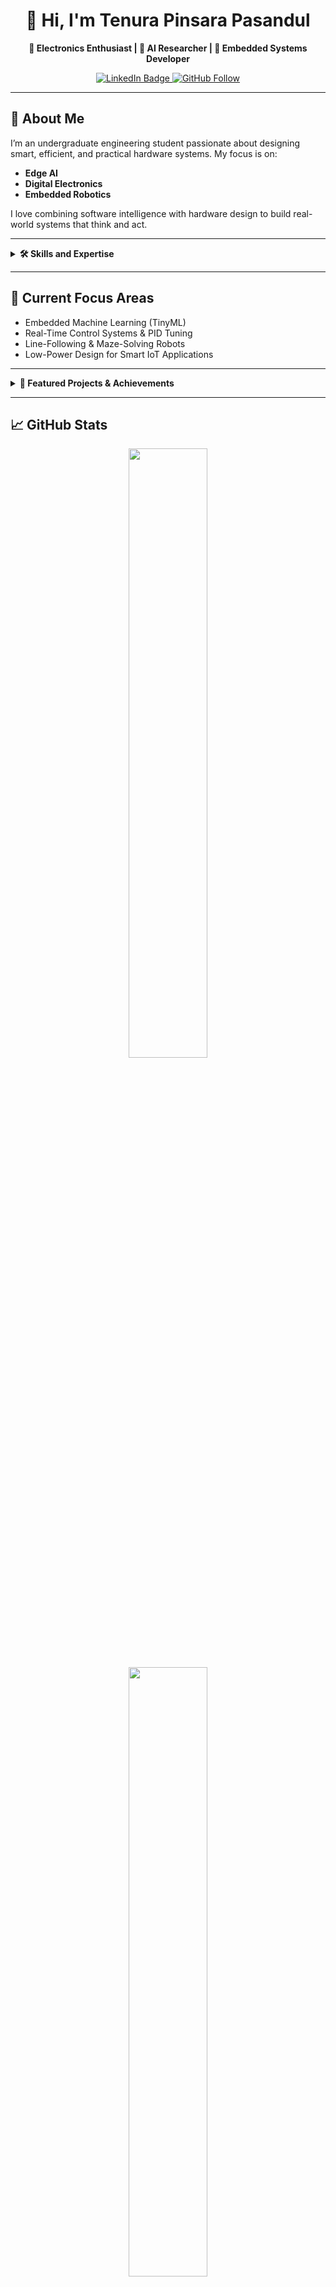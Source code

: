<h1 align="center">👋 Hi, I'm Tenura Pinsara Pasandul</h1>
<p align="center"><strong>🎯 Electronics Enthusiast | 🧠 AI Researcher | 🔧 Embedded Systems Developer</strong></p>

<p align="center">
  <a href="https://www.linkedin.com/in/tenura-pinsara/" target="_blank">
    <img src="https://img.shields.io/badge/LinkedIn-Tenura%20Pinsara-blue?style=flat&logo=linkedin" alt="LinkedIn Badge"/>
  </a>
  <a href="https://github.com/Tenura2001" target="_blank">
    <img src="https://img.shields.io/github/followers/Tenura2001?label=Follow&style=social" alt="GitHub Follow"/>
  </a>
</p>

---

## 📌 About Me

I’m an undergraduate engineering student passionate about designing smart, efficient, and practical hardware systems. My focus is on:

- **Edge AI**
- **Digital Electronics**
- **Embedded Robotics**

I love combining software intelligence with hardware design to build real-world systems that think and act.

---

<details>
  <summary><strong>🛠️ Skills and Expertise</strong></summary>

### 🔌 Electronics & Embedded Systems
- PCB Design & Prototyping (KiCAD, Proteus)
- Microcontrollers: ESP32, STM32, Arduino
- SystemVerilog & Digital Logic Design

### 🤖 AI & Edge Computing
- Embedded ML (TensorFlow Lite, PyTorch Mobile)
- Sensor Fusion & Signal Processing
- ML Model Optimization for Low-Power Devices

### 💻 Programming & Tools
- Python, C/C++, Java
- PlatformIO, Arduino IDE, MATLAB
- Communication Protocols: I2C, SPI, UART, Wi-Fi, BLE

</details>

---

## 🎯 Current Focus Areas

- Embedded Machine Learning (TinyML)
- Real-Time Control Systems & PID Tuning
- Line-Following & Maze-Solving Robots
- Low-Power Design for Smart IoT Applications

---

<details>
  <summary><strong>📂 Featured Projects & Achievements</strong></summary>

- ✅ **ESP32-based Line Following Robot** with PID control and OLED UI  
- 📶 **Wi-Fi Controlled LED System** with custom web interface and favicon  
- 🧠 Scored **100% in Neural Networks Certification** (OpenCV University)  
- 🧩 Completed **Edge AI Course** with Distinction (80%)  

</details>

---

## 📈 GitHub Stats

<div align="center">
  <img src="https://github-readme-stats.vercel.app/api?username=Tenura2001&show_icons=true&theme=default" width="50%"/>
  <br>
  <img src="https://github-readme-streak-stats.herokuapp.com/?user=Tenura2001&theme=default" width="50%"/>
</div>

---

## 🤝 Let's Collaborate!

I’m open to collaborations in:

- Embedded ML Projects  
- Smart Robotics and IoT Systems  
- FPGA-based Automation Solutions  

📬 **Reach out on LinkedIn or start a GitHub discussion!**

---

## 💡 Personal Philosophy

> *"Learn by building. Build to learn."*  
I believe in hands-on development, continuous experimentation, and turning every challenge into a new skill.

---

